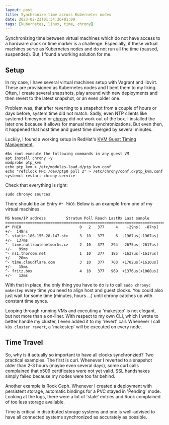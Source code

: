 ```yaml
---
layout: post
title: Synchronize time across Kubernetes nodes
date: 2023-02-23T01:34:26+01:00
tags: [kubernetes, linux, time, chrony]
---
```


Synchronizing time between virtual machines which do not have access to a hardware clock or time marker is a challenge. Especially, if these virtual machines serve as Kubernetes nodes and do not run all the time (paused, suspended). But, I found a working solution for me.

## Setup

In my case, I have several virtual machines setup with Vagrant and libvirt. These are provisioned as Kubernetes nodes and I bent them to my liking. Often, I create several snapshots, play around with new deployments and then revert to the latest snapshot, or an even older one.

Problem was, that after reverting to a snapshot from a couple of hours or days before, system time did not match. Sadly, even NTP clients like systemd-timesyncd or [chrony](https://access.redhat.com/documentation/en-us/red_hat_enterprise_linux/7/html-single/system_administrators_guide/index#ch-Configuring_NTP_Using_the_chrony_Suite
) did not work out of the box. I installed the later one because it allows for manual time synchronizations. But even then, it happened that host time and guest time diverged by several minutes.

Luckily, I found a working setup in RedHat's [KVM Guest Timing Management](https://access.redhat.com/documentation/de-de/red_hat_enterprise_linux/7/html/virtualization_deployment_and_administration_guide/chap-kvm_guest_timing_management).

    #As root execute the following commands in any guest VM
    apt install chrony -y
    modprobe ptp_kvm
    echo ptp_kvm > /etc/modules-load.d/ptp_kvm.conf
    echo "refclock PHC /dev/ptp0 poll 2" > /etc/chrony/conf.d/ptp_kvm.conf
    systemct restart chrony.service

Check that everything is right:

    sudo chronyc sources
    
There should be an Entry `#* PHC0`. Below is an example from one of my virtual machines.

    MS Name/IP address         Stratum Poll Reach LastRx Last sample
    ===============================================================================
    #* PHC0                          0   2   377     4    -29ns[  -87ns] +/-  148ns
    ^- static-186-155-28-147.st>     3  10   377     6  -1967us[-1967us] +/-  137ms
    ^- time.nullroutenetworks.c>     2  10   377   294  -2675us[-2617us] +/-   99ms
    ^- ns1.thorcom.net               1  10   377   185  -1637us[-1617us] +/-   20ms
    ^- time.cloudflare.com           3  10   377   703  +1702us[+1610us] +/-   15ms
    ^- fritz.box                     4  10   377   969  +1376us[+1068us] +/-   12ms

With that in place, the only thing you have to do is to call `sudo chronyc makestep` every time you need to align host and guest clocks. You could also just wait for some time (minutes, hours ...) until chrony catches up with constant time syncs.

Looping through running VMs and executing a 'makestep' is not elegant, but not more than a on-liner. With respect to my own CLI, which I wrote to better handle my cluster, I even added it to my 'revert' call. Whenever I call `k8s cluster revert`, a 'makestep' will be executed on every node.

## Time Travel

So, why is it actually so important to have all clocks synchronzied? Two practical examples. The first is curl. Whenever I reverted to a snapshot older than 2-3 hours (maybe even several days), some curl calls complained that x509 certificates were not yet valid. SSL handshakes simply failed because my nodes were too far behind.

Another example is Rook Ceph. Whenever I created a deployment with persistent storage, automatic bindings for a PVC stayed in 'Pending' mode. Looking at the logs, there were a lot of 'stale' entries and Rook complained of too less storage available. 

Time is critical in distributed storage systems and one is well-advised to have all connected systems synchronized as accurately as possible.

